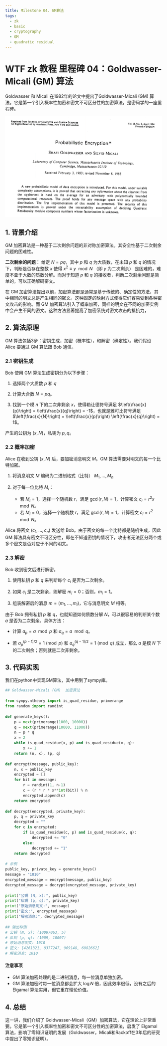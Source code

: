 ```yaml
---
title: Milestone 04. GM算法
tags:
  - zk
  - basic
  - cryptography
  - GM
  - quadratic residual
---
```


# WTF zk 教程 里程碑 04：Goldwasser-Micali (GM) 算法

Goldwasser 和 Micali 在1982年的论文中提出了Goldwasser-Micali (GM) 算法。它是第一个引入概率性加密和密文不可区分性的加密算法，是密码学的一座里程碑。

![](./img/MS04-1.png)

## 1. 背景介绍

GM 加密算法是一种基于二次剩余问题的非对称加密算法。其安全性基于二次剩余问题的困难性。

**二次剩余的问题：** 给定 $N  =pq$，其中 $p$ 和 $q$ 为大质数，在未知 $p$ 和 $q$ 的情况下，判断是否存在整数 $x$ 使得 $x^2 \equiv y \mod N$ （即 $y$ 为二次剩余） 是困难的，难度不亚于大数的质数分解。而对于知道 $p$ 和 $q$ 的接收者，判断二次剩余问题是简单的，可以正确解码密文。

在 GM 加密算法提出以前，加密算法都是通常是基于传统的、确定性的方法，其中相同的明文总是产生相同的密文。这种固定的映射方式使得它们容易受到各种密文攻击的影响。而 GM 加密算法引入了概率加密，同样的明文在不同的加密实例中会产生不同的密文。这种方法显著提高了加密系统对密文攻击的抵抗力，

## 2. 算法原理

GM 算法包括3步：密钥生成，加密（概率性），和解密（确定性）。我们假设 Alice 要通过 GM 算法跟 Bob 通信。

### 2.1 密钥生成

Bob 使用 GM 算法生成密钥分为以下步骤：

1. 选择两个大质数 $p$ 和 $q$

2. 计算大合数 $N = pq$。

3. 找到一个模 $n$ 下的二次非剩余 $x$，使得勒让德符号满足 $\left(\frac{x}{p}\right) = \left(\frac{x}{q}\right) = -1$，也就是雅可比符号满足 $\left(\frac{x}{N}\right) = \left(\frac{x}{p}\right) \left(\frac{x}{q}\right) = 1$。

产生的公钥为 $(x, N)$，私钥为 $p, q$。

### 2.2 概率加密

Alice 在收到公钥 $(x, N)$ 后，要加密消息明文 $M$。GM 算法需要对明文的每一个比特加密。

1. 将消息明文 $M$ 编码为二进制格式（比特） $M_1, ..., M_n$

2. 对于每一位比特 $M_i$：
     - 若 $M_i = 1$，选择一个随机数 $r$，满足 $\gcd(r, N) = 1$，计算密文 $c_i = r^2x \mod N$。
     - 若 $M_i = 0$，选择一个随机数 $r$，满足 $\gcd(r, N) = 1$，计算密文 $c_i = r^2 \mod N$。

Alice 将密文 $(c_1, ..., c_n)$ 发送给 Bob。由于密文的每一个比特都是随机生成，因此 GM 算法具有密文不可区分性，即在不知道密钥的情况下，攻击者无法区分两个或多个密文是否对应于不同的明文。

### 2.3 解密

Bob 收到密文后进行解密。

1. 使用私钥 $p$ 和 $q$ 来判断每个 $c_i$ 是否为二次剩余。

2. 如果 $c_i$ 是二次剩余，则解密 $m_i = 0$；否则，$m_i = 1$。

3. 组装解密后的消息 $m = (m_1, ..., m_i)$，它与消息明文 $M$ 相等。

由于 Bob 拥有私钥 $p$ 和 $q$，也就知道如何质数分解 $N$，可以很容易的判断某个数 $a$ 是否为二次剩余。具体方法：

- 计算 $a_p = a \mod{p}$ 和 $a_q = a \mod{q}$。

- 若 $a_p^{(p-1)/2} = 1 \pmod{p}$ 和 $a_q^{(q-1)/2} = 1 \pmod{q}$ 成立，那么 $a$ 是模 $N$ 下的二次剩余；否则就是二次非剩余。


## 3. 代码实现

我们在python中实现GM算法，其中用到了sympy库。

```python
## Goldwasser-Micali (GM)  加密算法

from sympy.ntheory import is_quad_residue, primerange
from random import randint

def generate_keys():
    p = next(primerange(1000, 10000))
    q = next(primerange(10000, 11000))
    n = p * q
    x = 2
    while is_quad_residue(x, p) and is_quad_residue(x, q):
        x += 1
    return (n, x), (p, q)

def encrypt(message, public_key):
    n, x = public_key
    encrypted = []
    for bit in message:
        r = randint(1, n-1)
        c = (r * r * x**int(bit)) % n
        encrypted.append(c)
    return encrypted

def decrypt(encrypted, private_key):
    p, q = private_key
    decrypted = ""
    for c in encrypted:
        if is_quad_residue(c, p) and is_quad_residue(c, q):
            decrypted += "0"
        else:
            decrypted += "1"
    return decrypted

# 示例
public_key, private_key = generate_keys()
message = "1010"
encrypted_message = encrypt(message, public_key)
decrypted_message = decrypt(encrypted_message, private_key)

print("公钥 (N, x):", public_key)
print("私钥 (p, q):", private_key)
print("原始消息明文:", message)
print("密文:", encrypted_message)
print("解密消息:", decrypted_message)

## 输出样例
# 公钥 (N, x): (10097063, 5)
# 私钥 (p, q): (1009, 10007)
# 原始消息明文: 1010
# 密文: [4261321, 8377247, 969148, 6082662]
# 解密消息: 1010
```

#### 注意事项
- GM 算法加密处理的是二进制消息，每一位消息单独加密。
- GM 算法加密时每一位消息都会扩大 $\log{N}$ 倍，因此效率很低，没有之后的 Elgamal 算法实用，但它重在理论价值。

## 4. 总结

这一讲，我们介绍了 Goldwasser-Micali（GM）加密算法，它在理论上非常重要。它是第一个引入概率性加密和密文不可区分性的加密算法，启发了 Elgamal 算法，影响了零知识证明的发展（Goldwasser，Micali和Rackoff在3年后的研究中提出了零知识证明）。